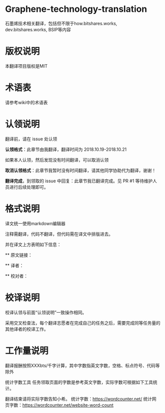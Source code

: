 # Graphene-technology-translation
石墨烯技术相关翻译，包括但不限于how.bitshares.works, dev.bitshares.works, BSIP等内容

# 版权说明
本翻译项目版权是MIT

# 术语表
请参考wiki中的术语表

# 认领说明
翻译前，请在 issue 处认领

**认领格式**：此章节由我翻译，翻译时间为 2018.10.19-2018.10.21

如果本人认领，然后发现没有时间翻译，可以取消认领

**取消认领格式**：此章节我暂时没有时间翻译，请其他同学协助代为翻译，谢谢！

**翻译完成**，到领取的 issue 中回复：此章节我已翻译完成。见 PR #1 等待维护人员进行后续处理即可。

# 格式说明
译文统一使用markdown编辑器

注释需翻译，代码不翻译，但代码需在译文中排版进去。

并在译文上方表明如下信息：

** 原文链接：

** 译者：

** 校对者：


# 校译说明
校译认领与前面“认领说明”一致操作相同。

采用交叉检查法，每个翻译志愿者在完成自己的任务之后，需要完成同等任务量的其他译者的校译工作。

# 工作量说明
翻译报酬按照XXXbts/千字计算，其中字数指英文字数，空格、标点符号、代码等除外

统计字数工具 任务领取页面的字数是参考英文字数，实际字数可根据如下工具统计。

翻译结束请将实际字数告知小希。 统计字数：https://wordcounter.net/ 统计网页字数：https://wordcounter.net/website-word-count
